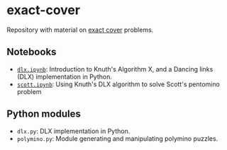 # exact-cover

Repository with material on [exact cover](https://en.wikipedia.org/wiki/Exact_cover) problems.

## Notebooks

* [`dlx.ipynb`](dlx.ipynby): Introduction to Knuth's Algorithm X, and a Dancing links (DLX) implementation in Python.
* [`scott.ipynb`](scott.ipynb): Using Knuth's DLX algorithm to solve Scott's pentomino problem

## Python modules

* `dlx.py`: DLX implementation in Python.
* `polymino.py`: Module generating and manipulating polymino puzzles.

